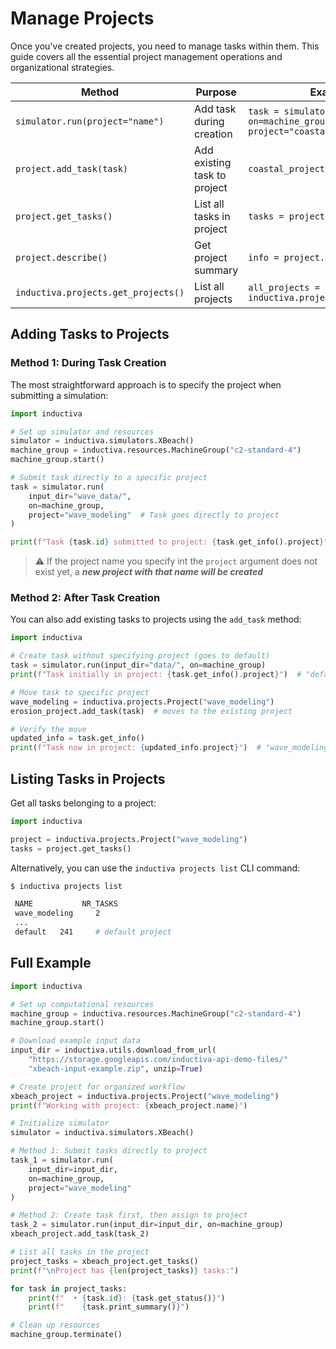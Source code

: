 # Manage Projects

Once you've created projects, you need to manage tasks within them. This guide covers all the essential project management operations and organizational strategies.

| Method | Purpose | Example Usage |
|--------|---------|---------------|
| `simulator.run(project="name")` | Add task during creation | `task = simulator.run(input_dir="data/", on=machine_group, project="coastal_study")` |
| `project.add_task(task)` | Add existing task to project | `coastal_project.add_task(existing_task)` |
| `project.get_tasks()` | List all tasks in project | `tasks = project.get_tasks()` |
| `project.describe()` | Get project summary | `info = project.describe()` |
| `inductiva.projects.get_projects()` | List all projects | `all_projects = inductiva.projects.get_projects()` |

## Adding Tasks to Projects

### Method 1: During Task Creation

The most straightforward approach is to specify the project when submitting a simulation:

```python
import inductiva

# Set up simulator and resources
simulator = inductiva.simulators.XBeach()
machine_group = inductiva.resources.MachineGroup("c2-standard-4")
machine_group.start()

# Submit task directly to a specific project
task = simulator.run(
    input_dir="wave_data/",
    on=machine_group,
    project="wave_modeling"  # Task goes directly to project
)

print(f"Task {task.id} submitted to project: {task.get_info().project}")
```

> ⚠️ If the project name you specify int the `project` argument does not exist yet, a **_new project with that name will be created_** 

### Method 2: After Task Creation

You can also add existing tasks to projects using the `add_task` method:

```python
import inductiva

# Create task without specifying project (goes to default)
task = simulator.run(input_dir="data/", on=machine_group)
print(f"Task initially in project: {task.get_info().project}")  # "default"

# Move task to specific project
wave_modeling = inductiva.projects.Project("wave_modeling")
erosion_project.add_task(task)  # moves to the existing project

# Verify the move
updated_info = task.get_info()
print(f"Task now in project: {updated_info.project}")  # "wave_modeling"
```

## Listing Tasks in Projects

Get all tasks belonging to a project:

```python
import inductiva

project = inductiva.projects.Project("wave_modeling")
tasks = project.get_tasks()
```

Alternatively, you can use the `inductiva projects list` CLI command:

```bash
$ inductiva projects list

 NAME           NR_TASKS
 wave_modeling     2
 ...
 default   241     # default project
```

## Full Example

```python
import inductiva

# Set up computational resources
machine_group = inductiva.resources.MachineGroup("c2-standard-4")
machine_group.start()

# Download example input data
input_dir = inductiva.utils.download_from_url(
    "https://storage.googleapis.com/inductiva-api-demo-files/"
    "xbeach-input-example.zip", unzip=True)

# Create project for organized workflow
xbeach_project = inductiva.projects.Project("wave_modeling")
print(f"Working with project: {xbeach_project.name}")

# Initialize simulator
simulator = inductiva.simulators.XBeach()

# Method 1: Submit tasks directly to project
task_1 = simulator.run(
    input_dir=input_dir,
    on=machine_group,
    project="wave_modeling"
)

# Method 2: Create task first, then assign to project
task_2 = simulator.run(input_dir=input_dir, on=machine_group)
xbeach_project.add_task(task_2)

# List all tasks in the project
project_tasks = xbeach_project.get_tasks()
print(f"\nProject has {len(project_tasks)} tasks:")

for task in project_tasks:
    print(f"  • {task.id}: {task.get_status()}")
    print(f"    {task.print_summary()}")

# Clean up resources
machine_group.terminate()
```